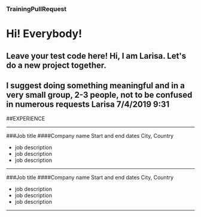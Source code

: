### TrainingPullRequest
# Hi! Everybody!
Leave your test code here!
Hi, I am Larisa. Let's do a new project together.
---
I suggest doing something meaningful and in a very small group, 2-3 people, not to be confused in numerous requests
Larisa 7/4/2019 9:31
--- 

##EXPERIENCE
____________________________
###Job title
####Company name
Start and end dates
City, Country
* job description
* job description
* job description
- - - -
###Job title
####Company name
Start and end dates
City, Country
* job description
* job description
* job description
- - - -